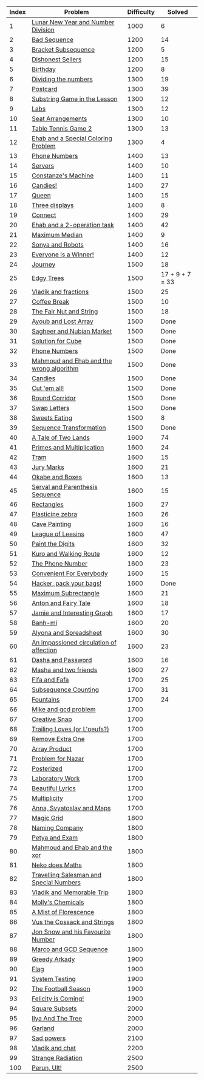 | Index | Problem | Difficulty | Solved |
| --- | --- | --- | --- |
| 1 | [Lunar New Year and Number Division](https://codeforces.com/problemset/problem/1106/C) | 1000 | 6 |
| 2 | [Bad Sequence](https://codeforces.com/problemset/problem/1214/C) | 1200 | 14 |
| 3 | [Bracket Subsequence](https://codeforces.com/problemset/problem/1023/C) | 1200 | 5 |
| 4 | [Dishonest Sellers](https://codeforces.com/problemset/problem/779/C) | 1200 | 15 |
| 5 | [Birthday](https://codeforces.com/problemset/problem/1131/C) | 1200 | 8 |
| 6 | [Dividing the numbers](https://codeforces.com/problemset/problem/899/C) | 1300 | 19 |
| 7 | [Postcard](https://codeforces.com/problemset/problem/1099/C) | 1300 | 39 |
| 8 | [Substring Game in the Lesson](https://codeforces.com/problemset/problem/1220/C) | 1300 | 12 |
| 9 | [Labs](https://codeforces.com/problemset/problem/1236/C) | 1300 | 12 |
| 10 | [Seat Arrangements](https://codeforces.com/problemset/problem/919/C) | 1300 | 10 |
| 11 | [Table Tennis Game 2](https://codeforces.com/problemset/problem/765/C) | 1300 | 13 |
| 12 | [Ehab and a Special Coloring Problem](https://codeforces.com/problemset/problem/1174/C) | 1300 | 4 |
| 13 | [Phone Numbers](https://codeforces.com/problemset/problem/898/C) | 1400 | 13 |
| 14 | [Servers](https://codeforces.com/problemset/problem/747/C) | 1400 | 10 |
| 15 | [Constanze's Machine](https://codeforces.com/problemset/problem/1245/C) | 1400 | 11 |
| 16 | [Candies!](https://codeforces.com/problemset/problem/1189/C) | 1400 | 27 |
| 17 | [Queen](https://codeforces.com/problemset/problem/1143/C) | 1400 | 15 |
| 18 | [Three displays](https://codeforces.com/problemset/problem/987/C) | 1400 | 8 |
| 19 | [Connect](https://codeforces.com/problemset/problem/1130/C) | 1400 | 29 |
| 20 | [Ehab and a 2-operation task](https://codeforces.com/problemset/problem/1088/C) | 1400 | 42 |
| 21 | [Maximum Median](https://codeforces.com/problemset/problem/1201/C) | 1400 | 9 |
| 22 | [Sonya and Robots](https://codeforces.com/problemset/problem/1004/C) | 1400 | 16 |
| 23 | [Everyone is a Winner!](https://codeforces.com/problemset/problem/1263/C) | 1400 | 12 |
| 24 | [Journey](https://codeforces.com/problemset/problem/839/C) | 1500 | 18 |
| 25 | [Edgy Trees](https://codeforces.com/problemset/problem/1139/C) | 1500 | 17 + 9 + 7 = 33 |
| 26 | [Vladik and fractions](https://codeforces.com/problemset/problem/743/C) | 1500 | 25 |
| 27 | [Coffee Break](https://codeforces.com/problemset/problem/1041/C) | 1500 | 10 |
| 28 | [The Fair Nut and String](https://codeforces.com/problemset/problem/1084/C) | 1500 | 18 |
| 29 | [Ayoub and Lost Array](https://codeforces.com/problemset/problem/1105/C) | 1500 | Done |
| 30 | [Sagheer and Nubian Market](https://codeforces.com/problemset/problem/812/C) | 1500 | Done |
| 31 | [Solution for Cube](https://codeforces.com/problemset/problem/887/C) | 1500 | Done |
| 32 | [Phone Numbers](https://codeforces.com/problemset/problem/940/C) | 1500 | Done |
| 33 | [Mahmoud and Ehab and the wrong algorithm](https://codeforces.com/problemset/problem/959/C) | 1500 | Done |
| 34 | [Candies](https://codeforces.com/problemset/problem/991/C) | 1500 | Done |
| 35 | [Cut 'em all!](https://codeforces.com/problemset/problem/982/C) | 1500 | Done |
| 36 | [Round Corridor](https://codeforces.com/problemset/problem/1200/C) | 1500 | Done |
| 37 | [Swap Letters](https://codeforces.com/problemset/problem/1215/C) | 1500 | Done |
| 38 | [Sweets Eating](https://codeforces.com/problemset/problem/1253/C) | 1500 | 8 |
| 39 | [Sequence Transformation](https://codeforces.com/problemset/problem/1059/C) | 1500 | Done |
| 40 | [A Tale of Two Lands](https://codeforces.com/problemset/problem/1166/C) | 1600 | 74 |
| 41 | [Primes and Multiplication](https://codeforces.com/problemset/problem/1228/C) | 1600 | 24 |
| 42 | [Tram](https://codeforces.com/problemset/problem/746/C) | 1600 | 15 |
| 43 | [Jury Marks](https://codeforces.com/problemset/problem/831/C) | 1600 | 21 |
| 44 | [Okabe and Boxes](https://codeforces.com/problemset/problem/821/C) | 1600 | 13 |
| 45 | [Serval and Parenthesis Sequence](https://codeforces.com/problemset/problem/1153/C) | 1600 | 15 |
| 46 | [Rectangles](https://codeforces.com/problemset/problem/1028/C) | 1600 | 27 |
| 47 | [Plasticine zebra](https://codeforces.com/problemset/problem/1025/C) | 1600 | 26 |
| 48 | [Cave Painting](https://codeforces.com/problemset/problem/922/C) | 1600 | 16 |
| 49 | [League of Leesins](https://codeforces.com/problemset/problem/1255/C) | 1600 | 47 |
| 50 | [Paint the Digits](https://codeforces.com/problemset/problem/1209/C) | 1600 | 32 |
| 51 | [Kuro and Walking Route](https://codeforces.com/problemset/problem/979/C) | 1600 | 12 |
| 52 | [The Phone Number](https://codeforces.com/problemset/problem/1017/C) | 1600 | 23 |
| 53 | [Convenient For Everybody](https://codeforces.com/problemset/problem/939/C) | 1600 | 15 |
| 54 | [Hacker, pack your bags!](https://codeforces.com/problemset/problem/822/C) | 1600 | Done |
| 55 | [Maximum Subrectangle](https://codeforces.com/problemset/problem/1060/C) | 1600 | 21 |
| 56 | [Anton and Fairy Tale](https://codeforces.com/problemset/problem/785/C) | 1600 | 18 |
| 57 | [Jamie and Interesting Graph](https://codeforces.com/problemset/problem/916/C) | 1600 | 17 |
| 58 | [Banh-mi](https://codeforces.com/problemset/problem/1062/C) | 1600 | 20 |
| 59 | [Alyona and Spreadsheet](https://codeforces.com/problemset/problem/777/C) | 1600 | 30 |
| 60 | [An impassioned circulation of affection](https://codeforces.com/problemset/problem/814/C) | 1600 | 23 |
| 61 | [Dasha and Password](https://codeforces.com/problemset/problem/761/C) | 1600 | 16 |
| 62 | [Masha and two friends](https://codeforces.com/problemset/problem/1080/C) | 1600 | 27 |
| 63 | [Fifa and Fafa](https://codeforces.com/problemset/problem/935/C) | 1700 | 25 |
| 64 | [Subsequence Counting](https://codeforces.com/problemset/problem/960/C) | 1700 | 31 |
| 65 | [Fountains](https://codeforces.com/problemset/problem/799/C) | 1700 | 24 |
| 66 | [Mike and gcd problem](https://codeforces.com/problemset/problem/798/C) | 1700 |  |
| 67 | [Creative Snap](https://codeforces.com/problemset/problem/1111/C) | 1700 |  |
| 68 | [Trailing Loves (or L'oeufs?)](https://codeforces.com/problemset/problem/1114/C) | 1700 |  |
| 69 | [Remove Extra One](https://codeforces.com/problemset/problem/900/C) | 1700 |  |
| 70 | [Array Product](https://codeforces.com/problemset/problem/1042/C) | 1700 |  |
| 71 | [Problem for Nazar](https://codeforces.com/problemset/problem/1151/C) | 1700 |  |
| 72 | [Posterized](https://codeforces.com/problemset/problem/980/C) | 1700 |  |
| 73 | [Laboratory Work](https://codeforces.com/problemset/problem/931/C) | 1700 |  |
| 74 | [Beautiful Lyrics](https://codeforces.com/problemset/problem/1182/C) | 1700 |  |
| 75 | [Multiplicity](https://codeforces.com/problemset/problem/1061/C) | 1700 |  |
| 76 | [Anna, Svyatoslav and Maps](https://codeforces.com/problemset/problem/1204/C) | 1700 |  |
| 77 | [Magic Grid](https://codeforces.com/problemset/problem/1208/C) | 1800 |  |
| 78 | [Naming Company](https://codeforces.com/problemset/problem/794/C) | 1800 |  |
| 79 | [Petya and Exam](https://codeforces.com/problemset/problem/1282/C) | 1800 |  |
| 80 | [Mahmoud and Ehab and the xor](https://codeforces.com/problemset/problem/862/C) | 1800 |  |
| 81 | [Neko does Maths](https://codeforces.com/problemset/problem/1152/C) | 1800 |  |
| 82 | [Travelling Salesman and Special Numbers](https://codeforces.com/problemset/problem/914/C) | 1800 |  |
| 83 | [Vladik and Memorable Trip](https://codeforces.com/problemset/problem/811/C) | 1800 |  |
| 84 | [Molly's Chemicals](https://codeforces.com/problemset/problem/776/C) | 1800 |  |
| 85 | [A Mist of Florescence](https://codeforces.com/problemset/problem/989/C) | 1800 |  |
| 86 | [Vus the Cossack and Strings](https://codeforces.com/problemset/problem/1186/C) | 1800 |  |
| 87 | [Jon Snow and his Favourite Number](https://codeforces.com/problemset/problem/768/C) | 1800 |  |
| 88 | [Marco and GCD Sequence](https://codeforces.com/problemset/problem/894/C) | 1800 |  |
| 89 | [Greedy Arkady](https://codeforces.com/problemset/problem/965/C) | 1900 |  |
| 90 | [Flag](https://codeforces.com/problemset/problem/1181/C) | 1900 |  |
| 91 | [System Testing](https://codeforces.com/problemset/problem/1121/C) | 1900 |  |
| 92 | [The Football Season](https://codeforces.com/problemset/problem/1244/C) | 1900 |  |
| 93 | [Felicity is Coming!](https://codeforces.com/problemset/problem/757/C) | 1900 |  |
| 94 | [Square Subsets](https://codeforces.com/problemset/problem/895/C) | 2000 |  |
| 95 | [Ilya And The Tree](https://codeforces.com/problemset/problem/842/C) | 2000 |  |
| 96 | [Garland](https://codeforces.com/problemset/problem/767/C) | 2000 |  |
| 97 | [Sad powers](https://codeforces.com/problemset/problem/955/C) | 2100 |  |
| 98 | [Vladik and chat](https://codeforces.com/problemset/problem/754/C) | 2200 |  |
| 99 | [Strange Radiation](https://codeforces.com/problemset/problem/832/C) | 2500 |  |
| 100 | [Perun, Ult!](https://codeforces.com/problemset/problem/912/C) | 2500 |  |

